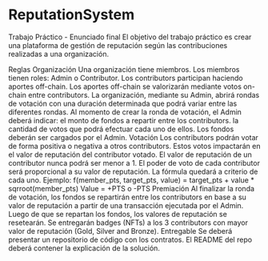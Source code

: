 # ReputationSystem
Trabajo Práctico - Enunciado final
El objetivo del trabajo práctico es crear una plataforma de gestión de reputación según las contribuciones realizadas a una organización.

Reglas
Organización
Una organización tiene miembros.
Los miembros tienen roles: Admin o Contributor.
Los contributors participan haciendo aportes off-chain.
Los aportes off-chain se valorizarán mediante votos on-chain entre contributors.
La organización, mediante su Admin, abrirá rondas de votación con una duración determinada que podrá variar entre las diferentes rondas.
Al momento de crear la ronda de votación, el Admin deberá indicar:
el monto de fondos a repartir entre los contributors.
la cantidad de votos que podrá efectuar cada uno de ellos.
Los fondos deberán ser cargados por el Admin.
Votación
Los contributors podrán votar de forma positiva o negativa a otros contributors.
Estos votos impactarán en el valor de reputación del contributor votado.
El valor de reputación de un contributor nunca podrá ser menor a 1.
El poder de voto de cada contributor será proporcional a su valor de reputación. La fórmula quedará a criterio de cada uno.
Ejemplo: f(member_pts, target_pts, value) = target_pts + value * sqrroot(member_pts)
Value = +PTS o -PTS
Premiación
Al finalizar la ronda de votación, los fondos se repartirán entre los contributors en base a su valor de reputación a partir de una transacción ejecutada por el Admin.
Luego de que se repartan los fondos, los valores de reputación se resetearán.
Se entregarán badges (NFTs) a los 3 contributors con mayor valor de reputación (Gold, Silver and Bronze).
Entregable
Se deberá presentar un repositorio de código con los contratos.
El README del repo deberá contener la explicación de la solución.
